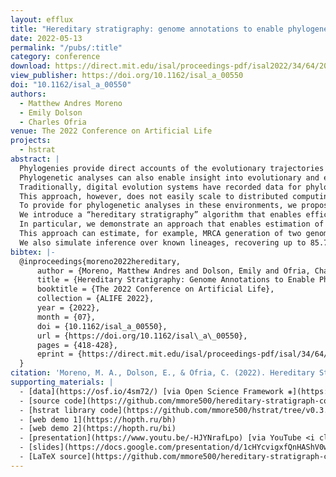 ```yaml
---
layout: efflux
title: "Hereditary stratigraphy: genome annotations to enable phylogenetic inference over distributed populations"
date: 2022-05-13
permalink: "/pubs/:title"
category: conference
download: https://direct.mit.edu/isal/proceedings-pdf/isal2022/34/64/2035363/isal_a_00550.pdf
view_publisher: https://doi.org/10.1162/isal_a_00550
doi: "10.1162/isal_a_00550"
authors:
  - Matthew Andres Moreno
  - Emily Dolson
  - Charles Ofria
venue: The 2022 Conference on Artificial Life
projects:
  - hstrat
abstract: |
  Phylogenies provide direct accounts of the evolutionary trajectories behind evolved artifacts in genetic algorithm and artificial life systems.
  Phylogenetic analyses can also enable insight into evolutionary and ecological dynamics such as selection pressure and frequency-dependent selection.
  Traditionally, digital evolution systems have recorded data for phylogenetic analyses through perfect tracking where each birth event is recorded in a centralized data structure.
  This approach, however, does not easily scale to distributed computing environments where evolutionary individuals may migrate between a large number of disjoint processing elements.
  To provide for phylogenetic analyses in these environments, we propose an approach to enable phylogenies to be inferred via heritable genetic annotations rather than directly tracked.
  We introduce a “hereditary stratigraphy” algorithm that enables efficient, accurate phylogenetic reconstruction with tunable, explicit trade-offs between annotation memory footprint and reconstruction accuracy.
  In particular, we demonstrate an approach that enables estimation of the most recent common ancestor (MRCA) between two individuals with fixed relative accuracy irrespective of lineage depth while only requiring logarithmic annotation space complexity with respect to lineage depth
  This approach can estimate, for example, MRCA generation of two genomes within 10% relative error with 95% confidence up to a depth of a trillion generations with genome annotations smaller than a kilobyte.
  We also simulate inference over known lineages, recovering up to 85.70% of the information contained in the original tree using 64-bit annotations.
bibtex: |-
  @inproceedings{moreno2022hereditary,
      author = {Moreno, Matthew Andres and Dolson, Emily and Ofria, Charles},
      title = {Hereditary Stratigraphy: Genome Annotations to Enable Phylogenetic Inference over Distributed Populations},
      booktitle = {The 2022 Conference on Artificial Life},
      collection = {ALIFE 2022},
      year = {2022},
      month = {07},
      doi = {10.1162/isal_a_00550},
      url = {https://doi.org/10.1162/isal\_a\_00550},
      pages = {418-428},
      eprint = {https://direct.mit.edu/isal/proceedings-pdf/isal/34/64/2035363/isal\_a\_00550.pdf},
  }
citation: 'Moreno, M. A., Dolson, E., & Ofria, C. (2022). Hereditary Stratigraphy: Genome Annotations to Enable Phylogenetic Inference over Distributed Populations. In The 2022 Conference on Artificial Life. MIT Press. https://doi.org/10.1162/isal_a_00550'
supporting_materials: |
  - [data](https://osf.io/4sm72/) [via Open Science Framework ❋](https://osf.io)
  - [source code](https://github.com/mmore500/hereditary-stratigraph-concept/tree/v0.3.0) [via GitHub <i class="icon-github-1"></i>](https://github.com/)
  - [hstrat library code](https://github.com/mmore500/hstrat/tree/v0.3.2) [via GitHub <i class="icon-github-1"></i>](https://github.com/)
  - [web demo 1](https://hopth.ru/bh)
  - [web demo 2](https://hopth.ru/bi)
  - [presentation](https://www.youtu.be/-HJYNrafLpo) [via YouTube <i class="icon-video"></i>](https://youtube.com)
  - [slides](https://docs.google.com/presentation/d/1cHYcvigxfQnHAShV0wS4bZoV2_1BKOyGRFlejZCih3w/) [via Google Slides](https://workspace.google.com/products/slides/)
  - [LaTeX source](https://github.com/mmore500/hereditary-stratigraph-concept/tree/v0.3.0) [via GitHub <i class="icon-github-1"></i>](https://github.com/)
---
```

